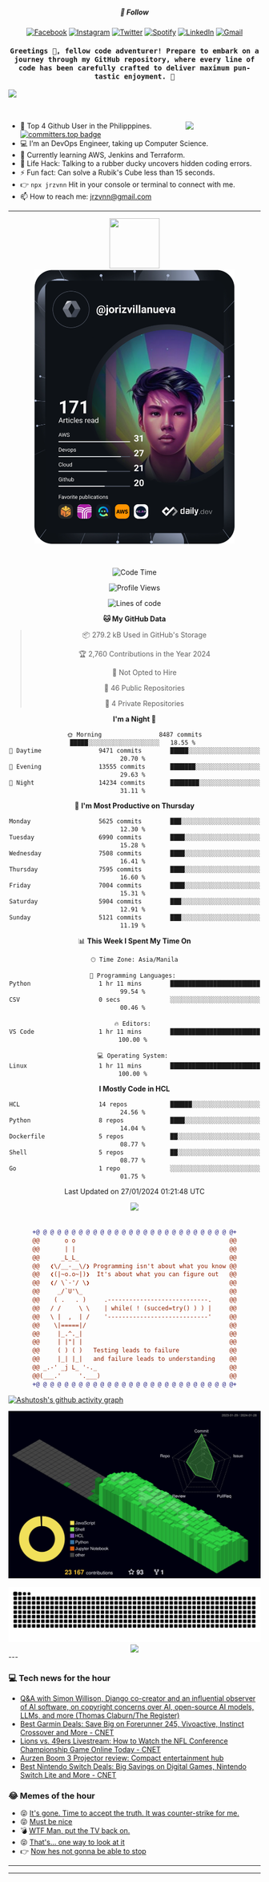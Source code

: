 <h5 align="center">💬 Follow</h5>
<div align="center">

[![Facebook](https://img.shields.io/badge/Facebook-%231877F2.svg?style=for-the-badge&logo=Facebook&logoColor=white)](https://www.facebook.com/Horisyo/)
[![Instagram](https://img.shields.io/badge/Instagram-%23E4405F.svg?style=for-the-badge&logo=Instagram&logoColor=white)](https://www.instagram.com/jrzvnn_/)
[![Twitter](https://img.shields.io/badge/Twitter-%231DA1F2.svg?style=for-the-badge&logo=Twitter&logoColor=white)](https://twitter.com/jrz_studies)
[![Spotify](https://img.shields.io/badge/Spotify-%231ED760.svg?style=for-the-badge&logo=Spotify&logoColor=white)](https://open.spotify.com/user/217td4qrc6mzqjodfalmzjpdi?si=b93099b9078c4ccb)
[![LinkedIn](https://img.shields.io/badge/LinkedIn-%230077B5.svg?style=for-the-badge&logo=LinkedIn&logoColor=white)](https://www.linkedin.com/in/jrz-vnn/)
[![Gmail](https://img.shields.io/badge/Gmail-D14836?style=for-the-badge&logo=gmail&logoColor=white)](mailto:jrzvnn@gmail.com)

</div>
<h4 align="center"><samp>Greetings 👋, fellow code adventurer! Prepare to embark on a journey through my GitHub repository, where every line of code has been carefully crafted to deliver maximum pun-tastic enjoyment. 🚀 </samp></h4>

<!--horizontal divider(gradiant)-->
<img src="https://user-images.githubusercontent.com/73097560/115834477-dbab4500-a447-11eb-908a-139a6edaec5c.gif">

&nbsp; 

<img align='right' src='https://github.com/Rishit-dagli/Rishit-dagli/blob/master/images/octocat-anime.gif' width='150"'>

- 🚀 Top 4 Github User in the Philipppines. [![committers.top badge](https://user-badge.committers.top/philippines/jrzvnn.svg)](https://user-badge.committers.top/philippines/USERNAME)
- 💻 I’m an DevOps Engineer, taking up Computer Science.
- 🤖 Currently learning AWS, Jenkins and Terraform.
- 🎯 Life Hack: Talking to a rubber ducky uncovers hidden coding errors.
- ⚡ Fun fact: Can solve a Rubik's Cube less than 15 seconds.
- 👉 `npx jrzvnn` Hit in your console or terminal to connect with me.
- 📫 How to reach me: jrzvnn@gmail.com

---

<!--🖼️OCTOCAT-->
<p align="center">

<img src="https://media.giphy.com/media/IP7sarl7C5lSFCw9rG/giphy.gif"  width="100px" height="100px">
<br />
<a href="https://app.daily.dev/jorizvillanueva"><img src="https://github.com/jrzvnn/jrzvnn/blob/main/devcard.svg" width="400" alt="Joriz Dev Card"/></a>
</p>

<br />
<div align="center">

<!--START_SECTION:waka-->
![Code Time](http://img.shields.io/badge/Code%20Time-243%20hrs%2054%20mins-blue)

![Profile Views](http://img.shields.io/badge/Profile%20Views-30-blue)

![Lines of code](https://img.shields.io/badge/From%20Hello%20World%20I%27ve%20Written-1.6%20million%20lines%20of%20code-blue)

**🐱 My GitHub Data** 

> 📦 279.2 kB Used in GitHub's Storage 
 > 
> 🏆 2,760 Contributions in the Year 2024
 > 
> 🚫 Not Opted to Hire
 > 
> 📜 46 Public Repositories 
 > 
> 🔑 4 Private Repositories 
 > 
**I'm a Night 🦉** 

```text
🌞 Morning                8487 commits        █████░░░░░░░░░░░░░░░░░░░░   18.55 % 
🌆 Daytime                9471 commits        █████░░░░░░░░░░░░░░░░░░░░   20.70 % 
🌃 Evening                13555 commits       ███████░░░░░░░░░░░░░░░░░░   29.63 % 
🌙 Night                  14234 commits       ████████░░░░░░░░░░░░░░░░░   31.11 % 
```
📅 **I'm Most Productive on Thursday** 

```text
Monday                   5625 commits        ███░░░░░░░░░░░░░░░░░░░░░░   12.30 % 
Tuesday                  6990 commits        ████░░░░░░░░░░░░░░░░░░░░░   15.28 % 
Wednesday                7508 commits        ████░░░░░░░░░░░░░░░░░░░░░   16.41 % 
Thursday                 7595 commits        ████░░░░░░░░░░░░░░░░░░░░░   16.60 % 
Friday                   7004 commits        ████░░░░░░░░░░░░░░░░░░░░░   15.31 % 
Saturday                 5904 commits        ███░░░░░░░░░░░░░░░░░░░░░░   12.91 % 
Sunday                   5121 commits        ███░░░░░░░░░░░░░░░░░░░░░░   11.19 % 
```


📊 **This Week I Spent My Time On** 

```text
🕑︎ Time Zone: Asia/Manila

💬 Programming Languages: 
Python                   1 hr 11 mins        █████████████████████████   99.54 % 
CSV                      0 secs              ░░░░░░░░░░░░░░░░░░░░░░░░░   00.46 % 

🔥 Editors: 
VS Code                  1 hr 11 mins        █████████████████████████   100.00 % 

💻 Operating System: 
Linux                    1 hr 11 mins        █████████████████████████   100.00 % 
```

**I Mostly Code in HCL** 

```text
HCL                      14 repos            ██████░░░░░░░░░░░░░░░░░░░   24.56 % 
Python                   8 repos             ████░░░░░░░░░░░░░░░░░░░░░   14.04 % 
Dockerfile               5 repos             ██░░░░░░░░░░░░░░░░░░░░░░░   08.77 % 
Shell                    5 repos             ██░░░░░░░░░░░░░░░░░░░░░░░   08.77 % 
Go                       1 repo              ░░░░░░░░░░░░░░░░░░░░░░░░░   01.75 % 
```




 Last Updated on 27/01/2024 01:21:48 UTC
<!--END_SECTION:waka-->

<img src="https://wakatime.com/share/@jrzvnn/70a4618c-7cd9-4016-b7b9-eabe75c837ee.svg">

<br />
<br />

```diff
+@ @ @ @ @ @ @ @ @ @ @ @ @ @ @ @ @ @ @ @ @ @ @ @ @ @ @ @+
@@       o o                                           @@
@@       | |                                           @@
@@      _L_L_                                          @@
@@   ❮\/__-__\/❯ Programming isn't about what you know @@
@@   ❮(|~o.o~|)❯  It's about what you can figure out   @@
@@   ❮/ \`-'/ \❯                                       @@
@@     _/`U'\_                                         @@
@@    ( .   . )     .----------------------------.     @@
@@   / /     \ \    | while( ! (succed=try() ) ) |     @@
@@   \ |  ,  | /    '----------------------------'     @@
@@    \|=====|/                                        @@
@@     |_.^._|                                         @@
@@     | |"| |                                         @@
@@     ( ) ( )   Testing leads to failure              @@
@@     |_| |_|   and failure leads to understanding    @@
@@ _.-' _j L_ '-._                                     @@
@@(___.'     '.___)                                    @@
+@ @ @ @ @ @ @ @ @ @ @ @ @ @ @ @ @ @ @ @ @ @ @ @ @ @ @ @+

```

</div>




[![Ashutosh's github activity graph](https://github-readme-activity-graph.vercel.app/graph?username=jrzvnn&theme=github-compact)](https://github.com/ashutosh00710/github-readme-activity-graph)


![svg](profile-3d-contrib/profile-night-green.svg)

<div align="center">
<img src="https://github.com/jrzvnn/jrzvnn/blob/output/github-snake-dark.svg">
</div>

<div align=center>
<img align=center src=https://metrics.lecoq.io/jrzvnn?template=classic&isocalendar=1&languages=1&achievements=1&base=header%2C%20activity%2C%20community%2C%20repositories%2C%20metadata&base.indepth=false&base.hireable=false&base.skip=false&isocalendar=false&isocalendar.duration=full-year&languages=false&languages.limit=8&languages.threshold=0%25&languages.other=false&languages.colors=github&languages.sections=most-used&languages.indepth=false&languages.analysis.timeout=15&languages.analysis.timeout.repositories=7.5&languages.categories=markup%2C%20programming&languages.recent.categories=markup%2C%20programming&languages.recent.load=300&languages.recent.days=14&achievements=false&achievements.threshold=C&achievements.secrets=true&achievements.display=detailed&achievements.limit=0&config.timezone=Asia%2FManila)
</div>
<div align="left">
---

### 💻 Tech news for the hour

<!-- TECH:START -->
 - [Q&amp;A with Simon Willison, Django co-creator and an influential observer of AI software, on copyright concerns over AI, open-source AI models, LLMs, and more &lpar;Thomas Claburn/The Register&rpar;](http://www.techmeme.com/240128/p7#a240128p7)
 - [Best Garmin Deals: Save Big on Forerunner 245, Vivoactive, Instinct Crossover and More     - CNET](https://www.cnet.com/deals/best-garmin-deals/#ftag=CAD590a51e)
 - [Lions vs. 49ers Livestream: How to Watch the NFL Conference Championship Game Online Today     - CNET](https://www.cnet.com/tech/services-and-software/lions-vs-49ers-livestream-how-to-watch-the-nfl-conference-championship-game-online-today/#ftag=CAD590a51e)
 - [Aurzen Boom 3 Projector review: Compact entertainment hub](https://appleinsider.com/articles/24/01/28/aurzen-boom-3-projector-review-compact-entertainment-hub?utm_medium=rss)
 - [Best Nintendo Switch Deals: Big Savings on Digital Games, Nintendo Switch Lite and More     - CNET](https://www.cnet.com/deals/best-nintendo-switch-deals/#ftag=CAD590a51e)<!-- TECH:END -->

### 😂 Memes of the hour

<!-- MEMES:START -->
 - 😝 [It&#39;s gone. Time to accept the truth. It was counter-strike for me.](http://9gag.com/gag/a8qBY2V)
 - 😝 [Must be nice](http://9gag.com/gag/aNw6ojv)
 - 💣 [WTF Man, put the TV back on.](http://9gag.com/gag/amAE079)
 - 😝 [That&#39;s... one way to look at it](http://9gag.com/gag/anzLKz0)
 - 👉 [Now hes not gonna be able to stop](http://9gag.com/gag/aOxXbz3)<!-- MEMES:END -->

---

---
